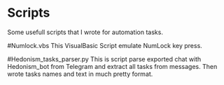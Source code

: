 # Scripts
Some usefull scripts that I wrote for automation tasks.

#Numlock.vbs
This VisualBasic Script emulate NumLock key press.

#Hedonism_tasks_parser.py
This is script parse exported chat with Hedonism_bot from Telegram and extract all tasks from messages. Then wrote tasks names and text in much pretty format. 

